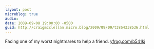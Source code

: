 ```yaml
---
layout: post
microblog: true
audio: 
date: 2009-09-08 19:00:00 -0500
guid: http://craigmcclellan.micro.blog/2009/09/09/t3864338536.html
---
```

Facing one of my worst nightmares to help a friend.  [yfrog.com/b541kj](http://yfrog.com/b541kj)

